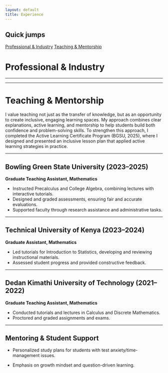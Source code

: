 ```yaml
---
layout: default
title: Experience
---
```



<div class="page-shell">
  <aside class="sidebar">
    <h2>Quick jumps</h2>
    <a href="#professional-and-industry">Professional & Industry</a>
    <a href="#teaching-and-mentorship">Teaching & Mentorship</a>
  </aside>

  <div class="content" markdown="1">

# Professional & Industry



---
---

# Teaching & Mentorship  

I value teaching not just as the transfer of knowledge, but as an opportunity to create inclusive, engaging learning spaces. My approach combines clear explanations, active learning, and mentorship to help students build both confidence and problem-solving skills. To strengthen this approach, I completed the Active Learning Certificate Program (BGSU, 2025), where I designed and presented an inclusive lesson plan that applied active learning strategies in practice.

---

## Bowling Green State University (2023–2025)  
**Graduate Teaching Assistant, Mathematics**  
- Instructed Precalculus and College Algebra, combining lectures with interactive tutorials.  
- Designed and graded assessments, ensuring fair and accurate evaluations.  
- Supported faculty through research assistance and administrative tasks.  

---

## Technical University of Kenya (2023–2024)  
**Graduate Assistant, Mathematics** 
- Led tutorials for Introduction to Statistics, developing and reviewing instructional materials.  
- Assessed student progress and provided constructive feedback.  

---

## Dedan Kimathi University of Technology (2021–2022)  
**Graduate Teaching Assistant, Mathematics**  
- Conducted tutorials and lectures in Calculus and Discrete Mathematics.  
- Proctored and graded assignments and exams.  

---

## Mentoring & Student Support
- Personalized study plans for students with test anxiety/time-management issues.  
- Emphasis on growth mindset and question-driven learning.

    
  </div>
</div>
